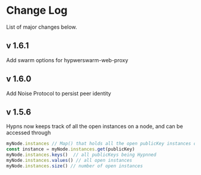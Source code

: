 # Change Log

List of major changes below.

## v 1.6.1

Add swarm options for hypwerswarm-web-proxy

## v 1.6.0

Add Noise Protocol to persist peer identity

## v 1.5.6

Hypns now keeps track of all the open instances on a node, and can be accessed through

```js
myNode.instances // Map() that holds all the open publicKey instances on this node
const instance = myNode.instances.get(publicKey)
myNode.instances.keys()  // all publicKeys being Hypnned
myNode.instances.values() // all open instances
myNode.instances.size() // number of open instances
```